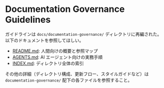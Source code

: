 # Documentation Governance Guidelines

ガイドラインは `docs/documentation-governance/` ディレクトリに再編された。以下のドキュメントを参照してほしい。

- [README.md](documentation-governance/README.md): 人間向けの概要と参照マップ
- [AGENTS.md](documentation-governance/AGENTS.md): AI エージェント向けの実務手順
- [INDEX.md](documentation-governance/INDEX.md): ディレクトリ全体の索引

その他の詳細（ディレクトリ構成、更新フロー、スタイルガイドなど）は `documentation-governance/` 配下の各ファイルを参照すること。
